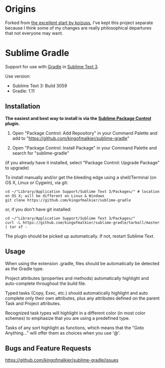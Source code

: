 # Origins

Forked from [the excellent start by koizuss](https://github.com/koizuss/sublime-gradle), I've kept this project separate because I think some of my changes are really philosophical departures that not everyone may want.

# Sublime Gradle

Support for use with [Gradle](http://www.gradle.org/) in [Sublime Text 3](http://www.sublimetext.com/3).

Use version:

* Sublime Text 3: Build 3059
* Gradle: 1.11

## Installation

**The easiest and best way to install is via the** [**Sublime Package Control**](http://wbond.net/sublime_packages/package_control) **plugin.**

1. Open "Package Control: Add Repository" in your Command Palette and add to "https://github.com/kingofmalkier/sublime-gradle"

2. Open "Package Control: Install Package" in your Command Palette and search for "sublime-gradle"

(if you already have it installed, select "Package Control: Upgrade Package" to upgrade)

To install manually and/or get the bleeding edge using a shell/Terminal (on OS X, Linux or Cygwin), via git:

    cd ~/"Library/Application Support/Sublime Text 3/Packages/" # location on OS X; will be different on Linux & Windows
    git clone https://github.com/kingofmalkier/sublime-gradle

or, if you don't have git installed:

    cd ~/"Library/Application Support/Sublime Text 3/Packages/"
    curl -L https://github.com/kingofmalkier/sublime-gradle/tarball/master | tar xf -

The plugin should be picked up automatically. If not, restart Sublime Text.

## Usage

When using the extension .gradle, files should be automatically be detected as the Gradle type.

Project attributes (properties and methods) automatically highlight and auto-complete throughout the build file.

Typed tasks (Copy, Exec, etc.) should automatically highlight and auto complete only their own attributes, plus any attributes defined on the parent Task and Project attributes.

Recognized task types will highlight in a different color (in most color schemes) to emphasize that you are using a predefined type.

Tasks of any sort highlight as functions, which means that the "Goto Anything..." will offer them as choices when you use '@'.

## Bugs and Feature Requests

<https://github.com/kingofmalkier/sublime-gradle/issues>

